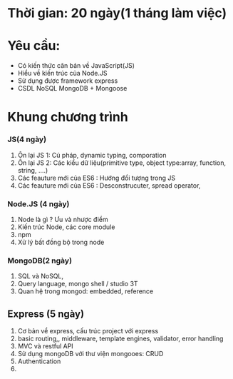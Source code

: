 # Thời gian: 20 ngày\(1 tháng làm việc\)

# Yêu cầu:

* Có kiến thức căn bản về JavaScript\(JS\)
* Hiểu về kiến trúc của Node.JS
* Sử dụng được framework express 
* CSDL NoSQL MongoDB + Mongoose

# Khung chương trình

### JS\(4 ngày\)

1. Ôn lại JS 1: Cú pháp, dynamic typing,  comporation
2. Ôn lại JS 2: Các kiểu dữ liệu\(primitive type, object type:array, function, string, ....\)
3. Các feauture mới của ES6 : Hướng đổi tượng trong JS
4. Các feauture mới của ES6 : Desconstrucuter, spread operator, 

### Node.JS \(4 ngày\)

1. Node là gì ? Ưu và nhược điểm
2. Kiến trúc Node, các core module 
3. npm
4. Xử lý bất đồng bộ trong node

### MongoDB\(2 ngày\)

1. SQL và NoSQL, 
2. Query language, mongo shell / studio 3T
3. Quan hệ trong mongod: embedded, reference

## Express \(5 ngày\)

1. Cơ bản về express, cấu trúc project với express
2. basic routing,,  middleware, template engines, validator, error handling
3. MVC và restful API
4. Sử dụng mongoDB với thư viện mongooes: CRUD
5. Authentication
6. 


